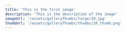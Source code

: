 ```yaml
---
title: 'This is the first image'
description: 'This is the description of the image'
imageUrl: '/assets/galleryThumbs/large/20.jpg'
thumbUrl: '/assets/galleryThumbs/thumbs/20_thumb.png'
---
```

